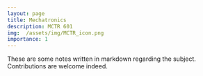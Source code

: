 ```yaml
---
layout: page
title: Mechatronics 
description: MCTR 601 
img:  /assets/img/MCTR_icon.png
importance: 1
---
```


These are some notes written in markdown regarding the subject. Contributions are welcome indeed.

